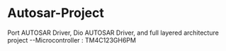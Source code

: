 # Autosar-Project
Port AUTOSAR Driver, Dio AUTOSAR Driver, and full layered architecture project  --Microcontroller : TM4C123GH6PM
